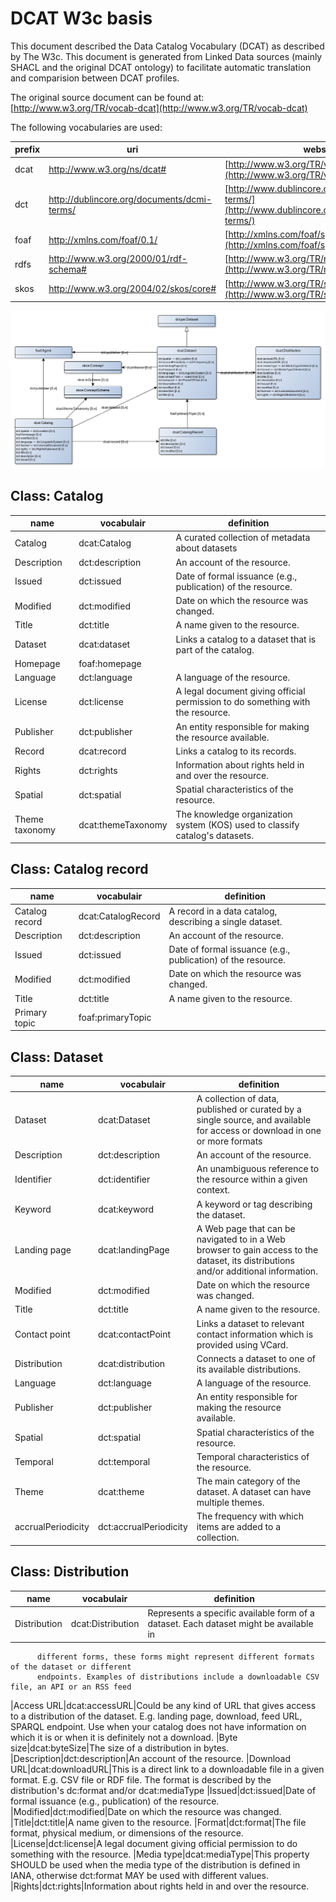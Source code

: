# DCAT W3c basis
This document described the Data Catalog Vocabulary (DCAT) as described by The W3c. This document is generated from Linked Data sources (mainly SHACL and the original DCAT ontology) to facilitate automatic translation and comparision between DCAT profiles.

The original source document can be found at: [http://www.w3.org/TR/vocab-dcat](http://www.w3.org/TR/vocab-dcat)

The following vocabularies are used:


|prefix|uri|website
|---|---|---
|dcat|http://www.w3.org/ns/dcat#|[http://www.w3.org/TR/vocab-dcat/](http://www.w3.org/TR/vocab-dcat/)
|dct|http://dublincore.org/documents/dcmi-terms/|[http://www.dublincore.org/documents/dcmi-terms/](http://www.dublincore.org/documents/dcmi-terms/)
|foaf|http://xmlns.com/foaf/0.1/|[http://xmlns.com/foaf/spec/](http://xmlns.com/foaf/spec/)
|rdfs|http://www.w3.org/2000/01/rdf-schema#|[http://www.w3.org/TR/rdf-schema/](http://www.w3.org/TR/rdf-schema/)
|skos|http://www.w3.org/2004/02/skos/core#|[http://www.w3.org/TR/skos-reference/](http://www.w3.org/TR/skos-reference/)

![](dcat-model.png)

## Class: Catalog

|name|vocabulair|definition
|---|---|---
|Catalog|dcat:Catalog|A curated collection of metadata about datasets
|Description|dct:description|An account of the resource.
|Issued|dct:issued|Date of formal issuance (e.g., publication) of the resource.
|Modified|dct:modified|Date on which the resource was changed.
|Title|dct:title|A name given to the resource.
|Dataset|dcat:dataset|Links a catalog to a dataset that is part of the catalog.
|Homepage|foaf:homepage|
|Language|dct:language|A language of the resource.
|License|dct:license|A legal document giving official permission to do something with the resource.
|Publisher|dct:publisher|An entity responsible for making the resource available.
|Record|dcat:record|Links a catalog to its records.
|Rights|dct:rights|Information about rights held in and over the resource.
|Spatial|dct:spatial|Spatial characteristics of the resource.
|Theme taxonomy|dcat:themeTaxonomy|The knowledge organization system (KOS) used to classify catalog's datasets.

## Class: Catalog record

|name|vocabulair|definition
|---|---|---
|Catalog record|dcat:CatalogRecord|A record in a data catalog, describing a single dataset.
|Description|dct:description|An account of the resource.
|Issued|dct:issued|Date of formal issuance (e.g., publication) of the resource.
|Modified|dct:modified|Date on which the resource was changed.
|Title|dct:title|A name given to the resource.
|Primary topic|foaf:primaryTopic|

## Class: Dataset

|name|vocabulair|definition
|---|---|---
|Dataset|dcat:Dataset|A collection of data, published or curated by a single source, and available for access or download in one or more formats
|Description|dct:description|An account of the resource.
|Identifier|dct:identifier|An unambiguous reference to the resource within a given context.
|Keyword|dcat:keyword|A keyword or tag describing the dataset.
|Landing page|dcat:landingPage|A Web page that can be navigated to in a Web browser to gain access to the dataset, its distributions and/or additional information.
|Modified|dct:modified|Date on which the resource was changed.
|Title|dct:title|A name given to the resource.
|Contact point|dcat:contactPoint|Links a dataset to relevant contact information which is provided using VCard.
|Distribution|dcat:distribution|Connects a dataset to one of its available distributions.
|Language|dct:language|A language of the resource.
|Publisher|dct:publisher|An entity responsible for making the resource available.
|Spatial|dct:spatial|Spatial characteristics of the resource.
|Temporal|dct:temporal|Temporal characteristics of the resource.
|Theme|dcat:theme|The main category of the dataset. A dataset can have multiple themes.
|accrualPeriodicity|dct:accrualPeriodicity|The frequency with which items are added to a collection.

## Class: Distribution

|name|vocabulair|definition
|---|---|---
|Distribution|dcat:Distribution|Represents a specific available form of a dataset. Each dataset might be available in 
          different forms, these forms might represent different formats of the dataset or different 
          endpoints. Examples of distributions include a downloadable CSV file, an API or an RSS feed
|Access URL|dcat:accessURL|Could be any kind of URL that gives access to a distribution of the dataset. E.g. landing page, 
          download, feed URL, SPARQL endpoint. Use when your catalog does not have information on which it 
          is or when it is definitely not a download.
|Byte size|dcat:byteSize|The size of a distribution in bytes.
|Description|dct:description|An account of the resource.
|Download URL|dcat:downloadURL|This is a direct link to a downloadable file in a given format. E.g. CSV file or RDF file. The 
          format is described by the distribution's dc:format and/or dcat:mediaType
|Issued|dct:issued|Date of formal issuance (e.g., publication) of the resource.
|Modified|dct:modified|Date on which the resource was changed.
|Title|dct:title|A name given to the resource.
|Format|dct:format|The file format, physical medium, or dimensions of the resource.
|License|dct:license|A legal document giving official permission to do something with the resource.
|Media type|dcat:mediaType|This property SHOULD be used when the media type of the distribution is defined 
          in IANA, otherwise dct:format MAY be used with different values.
|Rights|dct:rights|Information about rights held in and over the resource.


